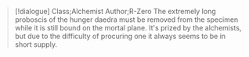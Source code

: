 >[!dialogue] Class;Alchemist Author;R-Zero
>The extremely long proboscis of the hunger daedra must be removed from the specimen while it is still bound on the mortal plane. It's prized by the alchemists, but due to the difficulty of procuring one it always seems to be in short supply.